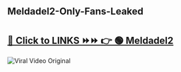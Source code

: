 
 ## Meldadel2-Only-Fans-Leaked

# <h2><a href="https://clipsfans.com/Meldadel2&ref=git">🔗 Click to LINKS ⏩⏩ 👉 🟢 Meldadel2 </a></h2>

<a href="https://clipsfans.com/Meldadel2&ref=git" rel="nofollow" data-target="animated-image.originalLink"><img src="https://i.ibb.co.com/xMMVF88/686577567.gif" alt="Viral Video Original" style="max-width: 100%; display: inline-block;" data-target="animated-image.originalImage"></a>
